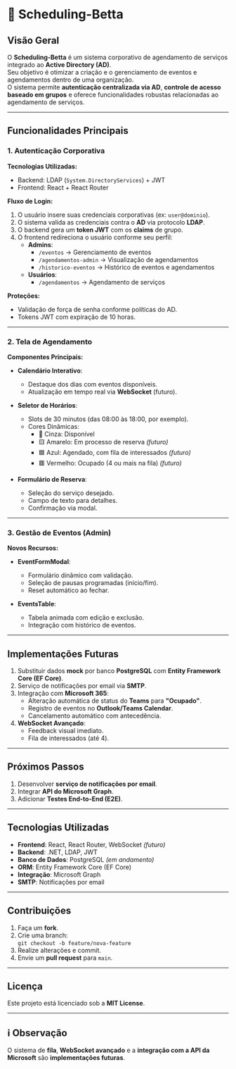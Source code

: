 # 📄 Scheduling-Betta

## Visão Geral

O **Scheduling-Betta** é um sistema corporativo de agendamento de serviços integrado ao **Active Directory (AD)**.  
Seu objetivo é otimizar a criação e o gerenciamento de eventos e agendamentos dentro de uma organização.  
O sistema permite **autenticação centralizada via AD**, **controle de acesso baseado em grupos** e oferece funcionalidades robustas relacionadas ao agendamento de serviços.

---

## Funcionalidades Principais

### 1. Autenticação Corporativa

**Tecnologias Utilizadas:**
- Backend: LDAP (`System.DirectoryServices`) + JWT
- Frontend: React + React Router

**Fluxo de Login:**
1. O usuário insere suas credenciais corporativas (ex: `user@dominio`).
2. O sistema valida as credenciais contra o **AD** via protocolo **LDAP**.
3. O backend gera um **token JWT** com os **claims** de grupo.
4. O frontend redireciona o usuário conforme seu perfil:
   - **Admins**:
     - `/eventos` → Gerenciamento de eventos
     - `/agendamentos-admin` → Visualização de agendamentos
     - `/historico-eventos` → Histórico de eventos e agendamentos
   - **Usuários**:
     - `/agendamentos` → Agendamento de serviços

**Proteções:**
- Validação de força de senha conforme políticas do AD.
- Tokens JWT com expiração de 10 horas.

---

### 2. Tela de Agendamento

**Componentes Principais:**
- **Calendário Interativo**:
  - Destaque dos dias com eventos disponíveis.
  - Atualização em tempo real via **WebSocket** (futuro).

- **Seletor de Horários**:
  - Slots de 30 minutos (das 08:00 às 18:00, por exemplo).
  - Cores Dinâmicas:
    - 🩶 Cinza: Disponível
    - 🟨 Amarelo: Em processo de reserva *(futuro)*
    - 🟦 Azul: Agendado, com fila de interessados *(futuro)*
    - 🟥 Vermelho: Ocupado (4 ou mais na fila) *(futuro)*

- **Formulário de Reserva**:
  - Seleção do serviço desejado.
  - Campo de texto para detalhes.
  - Confirmação via modal.

---

### 3. Gestão de Eventos (Admin)

**Novos Recursos:**
- **EventFormModal**:
  - Formulário dinâmico com validação.
  - Seleção de pausas programadas (início/fim).
  - Reset automático ao fechar.

- **EventsTable**:
  - Tabela animada com edição e exclusão.
  - Integração com histórico de eventos.

---

## Implementações Futuras

1. Substituir dados **mock** por banco **PostgreSQL** com **Entity Framework Core (EF Core)**.
2. Serviço de notificações por email via **SMTP**.
3. Integração com **Microsoft 365**:
   - Alteração automática de status do **Teams** para **"Ocupado"**.
   - Registro de eventos no **Outlook/Teams Calendar**.
   - Cancelamento automático com antecedência.
4. **WebSocket Avançado**:
   - Feedback visual imediato.
   - Fila de interessados (até 4).

---

## Próximos Passos

1. Desenvolver **serviço de notificações por email**.
2. Integrar **API do Microsoft Graph**.
3. Adicionar **Testes End-to-End (E2E)**.

---

## Tecnologias Utilizadas

- **Frontend**: React, React Router, WebSocket *(futuro)*
- **Backend**: .NET, LDAP, JWT
- **Banco de Dados**: PostgreSQL *(em andamento)*
- **ORM**: Entity Framework Core (EF Core)
- **Integração**: Microsoft Graph
- **SMTP**: Notificações por email

---

## Contribuições

1. Faça um **fork**.
2. Crie uma branch:  
   `git checkout -b feature/nova-feature`
3. Realize alterações e commit.
4. Envie um **pull request** para `main`.

---

## Licença

Este projeto está licenciado sob a **MIT License**.

---

## ℹ️ Observação

O sistema de **fila**, **WebSocket avançado** e a **integração com a API da Microsoft** são **implementações futuras**.
